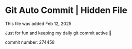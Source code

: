 # Git Auto Commit | Hidden File

This file was added Feb 12, 2025

Just for fun and keeping my daily git commit active 🤪

commit number: 274458
